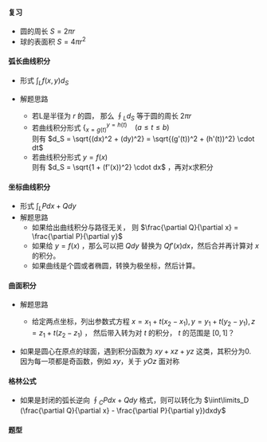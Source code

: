 #### 复习
- 圆的周长 $S = 2\pi r$
- 球的表面积 $S = 4\pi r^2$


#### 弧长曲线积分
- 形式 $\int_L f(x,y) d_S$ 

- 解题思路
  - 若L是半径为 $r$ 的圆， 那么 $\oint_L d_S$ 等于圆的周长 $2\pi r$
  - 若曲线积分形式  $\big\{_{x = g(t)}^{y=h(t)} ~~~~ (a \le t \le b)$ <br> 
    则有 $d_S = \sqrt{(dx)^2 + (dy)^2} = \sqrt{(g'(t))^2 + (h'(t))^2} \cdot dt$ 
  - 若曲线积分形式 $y=f(x)$ <br> 
    则有 $d_S = \sqrt{1 + (f'(x))^2} \cdot dx$ ，再对x求积分


#### 坐标曲线积分
- 形式 $\int_L Pdx + Qdy$
- 解题思路
  - 如果给出曲线积分与路径无关， 则 $\frac{\partial Q}{\partial x} = \frac{\partial P}{\partial y}$
  - 如果给 $y=f(x)$ ，那么可以把 $Qdy$ 替换为 $Qf'(x)dx$，然后合并再计算对 $x$ 的积分。
  - 如果曲线是个圆或者椭圆，转换为极坐标，然后计算。

#### 曲面积分

- 解题思路
  - 给定两点坐标，列出参数式方程 $x = x_1 + t(x_2-x_1), y = y_1 + t(y_2-y_1), z = z_1 + t(z_2-z_1)$ ， 然后带入转为对 $t$ 的积分， $t$ 的范围是 $[0,1]$？

- 如果是圆心在原点的球面，遇到积分函数为 $xy + xz + yz$ 这类，其积分为0. 因为每一项都是奇函数，例如 $xy$，关于 $yOz$ 面对称

#### 格林公式
- 如果是封闭的弧长逆向 $\oint_C Pdx + Qdy$ 格式，则可以转化为 $\iint\limits_D (\frac{\partial Q}{\partial x} - \frac{\partial P}{\partial y})dxdy$




#### 题型
